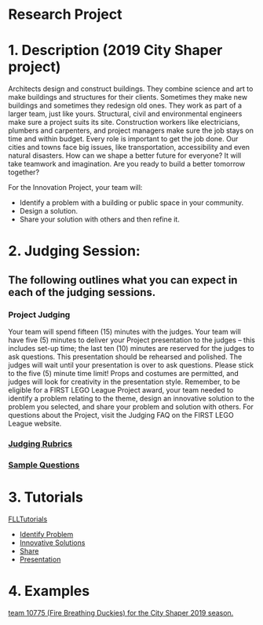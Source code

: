 # Research Project 

# 1. Description (2019 City Shaper project)
Architects design and construct buildings. They combine science and art to make buildings and structures for their clients.
Sometimes they make new buildings and sometimes they redesign old ones.
They work as part of a larger team, just like yours. Structural, civil and environmental engineers make sure a project suits its
site. Construction workers like electricians, plumbers and carpenters, and project managers make sure the job
stays on time and within budget. Every role is important to get the job done.
Our cities and towns face big issues, like transportation, accessibility and even natural disasters. How can we
shape a better future for everyone? It will take teamwork and imagination. Are you ready to build a better tomorrow
together?

For the Innovation Project, your team will:

* Identify a problem with a building or public space in your community.
* Design a solution.
* Share your solution with others and then refine it.


# 2. Judging Session:

## The following outlines what you can expect in each of the judging sessions.
### Project Judging

Your team will spend fifteen (15) minutes with the judges. Your team will have five (5) minutes to deliver your
Project presentation to the judges – this includes set-up time; the last ten (10) minutes are reserved for the
judges to ask questions. This presentation should be rehearsed and polished. The judges will wait until your
presentation is over to ask questions. Please stick to the five (5) minute time limit! Props and costumes are
permitted, and judges will look for creativity in the presentation style.
Remember, to be eligible for a FIRST LEGO League Project award, your team needed to identify a problem
relating to the theme, design an innovative solution to the problem you selected, and share your problem and
solution with others.
For questions about the Project, visit the Judging FAQ on the FIRST LEGO League website.

### [Judging Rubrics](rubricsProject.pdf)

### [Sample Questions](2-InterviewSampleQuestions-Project-Rick.pdf)

# 3. Tutorials

[FLLTutorials](http://flltutorials.com/Project.html)
* [Identify Problem](http://flltutorials.com/translations/en-us/Project/Identify.pdf)
* [Innovative Solutions](http://flltutorials.com/translations/en-us/Project/InnovativeSolution.pdf)
* [Share](http://flltutorials.com/translations/en-us/Project/Sharing.pdf)
* [Presentation](http://flltutorials.com/translations/en-us/Project/Presentation.pdf)

# 4. Examples
[team 10775 (Fire Breathing Duckies) for the City Shaper 2019 season.](https://www.youtube.com/watch?v=-GY8W_uzA-A)
